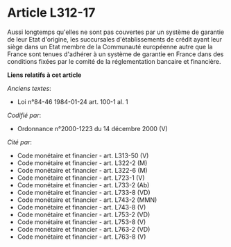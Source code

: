# Article L312-17

Aussi longtemps qu'elles ne sont pas couvertes par un système de garantie de leur Etat d'origine, les succursales
d'établissements de crédit ayant leur siège dans un Etat membre de la Communauté européenne autre que la France sont tenues
d'adhérer à un système de garantie en France dans des conditions fixées par le comité de la réglementation bancaire et
financière.

**Liens relatifs à cet article**

_Anciens textes_:

  - Loi n°84-46 1984-01-24 art. 100-1 al. 1

_Codifié par_:

  - Ordonnance n°2000-1223 du 14 décembre 2000 (V)

_Cité par_:

  - Code monétaire et financier - art. L313-50 (V)
  - Code monétaire et financier - art. L322-2 (M)
  - Code monétaire et financier - art. L322-6 (M)
  - Code monétaire et financier - art. L723-1 (V)
  - Code monétaire et financier - art. L733-2 (Ab)
  - Code monétaire et financier - art. L733-8 (VD)
  - Code monétaire et financier - art. L743-2 (MMN)
  - Code monétaire et financier - art. L743-8 (V)
  - Code monétaire et financier - art. L753-2 (VD)
  - Code monétaire et financier - art. L753-8 (V)
  - Code monétaire et financier - art. L763-2 (VD)
  - Code monétaire et financier - art. L763-8 (V)

